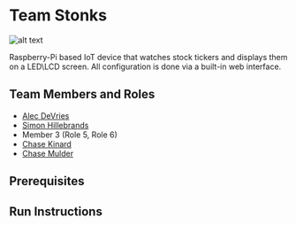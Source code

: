 # Team Stonks
![alt text](https://i.imgur.com/j7ezi4p.jpg)

Raspberry-Pi based IoT device that watches stock tickers and displays them on a LED\LCD screen. All configuration is done via a built-in web interface.

## Team Members and Roles

* [Alec DeVries](https://github.com/adv68/CIS350-HW2-DeVries)
* [Simon Hillebrands](https://github.com/SimonHillebrands/CIS350-HW2-Hillebrands)
* Member 3 (Role 5, Role 6)
* [Chase Kinard](https://github.com/kinardc/CIS350-HW2-Kinard)
* [Chase Mulder](https://github.com/ChaseMulder/CIS350-HW2--Mulder)


## Prerequisites

## Run Instructions

